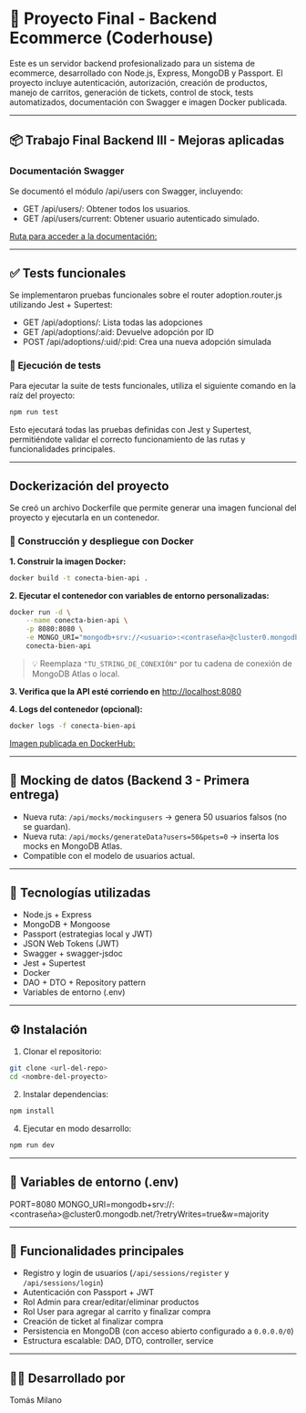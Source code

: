 # 🛒 Proyecto Final - Backend Ecommerce (Coderhouse)

Este es un servidor backend profesionalizado para un sistema de ecommerce, desarrollado con Node.js, Express, MongoDB y Passport. El proyecto incluye autenticación, autorización, creación de productos, manejo de carritos, generación de tickets, control de stock, tests automatizados, documentación con Swagger e imagen Docker publicada.

---

##  📦  Trabajo Final Backend III - Mejoras aplicadas

### Documentación Swagger
Se documentó el módulo /api/users con Swagger, incluyendo:

- GET /api/users/: Obtener todos los usuarios.
- GET /api/users/current: Obtener usuario autenticado simulado.

[Ruta para acceder a la documentación:](http://localhost:8080/api-docs)

---

## ✅ Tests funcionales

Se implementaron pruebas funcionales sobre el router adoption.router.js utilizando Jest + Supertest:

- GET /api/adoptions/: Lista todas las adopciones
- GET /api/adoptions/:aid: Devuelve adopción por ID
- POST /api/adoptions/:uid/:pid: Crea una nueva adopción simulada

### 🚦 Ejecución de tests

Para ejecutar la suite de tests funcionales, utiliza el siguiente comando en la raíz del proyecto:

```bash
npm run test
```

Esto ejecutará todas las pruebas definidas con Jest y Supertest, permitiéndote validar el correcto funcionamiento de las rutas y funcionalidades principales.

---

## Dockerización del proyecto

Se creó un archivo Dockerfile que permite generar una imagen funcional del proyecto y ejecutarla en un contenedor.

### 🐳 Construcción y despliegue con Docker

**1. Construir la imagen Docker:**
```bash
docker build -t conecta-bien-api .
```

**2. Ejecutar el contenedor con variables de entorno personalizadas:**
```bash
docker run -d \
    --name conecta-bien-api \
    -p 8080:8080 \
    -e MONGO_URI="mongodb+srv://<usuario>:<contraseña>@cluster0.mongodb.net/<nombreBaseDeDatos>?retryWrites=true&w=majority" \
    conecta-bien-api
```

> 💡 Reemplaza `"TU_STRING_DE_CONEXIÓN"` por tu cadena de conexión de MongoDB Atlas o local.

**3. Verifica que la API esté corriendo en** [http://localhost:8080](http://localhost:8080)

**4. Logs del contenedor (opcional):**
```bash
docker logs -f conecta-bien-api
```

[Imagen publicada en DockerHub:](https://hub.docker.com/r/tomimoure08/conecta-bien-api)

---

## 🧪 Mocking de datos (Backend 3 - Primera entrega)

- Nueva ruta: `/api/mocks/mockingusers` → genera 50 usuarios falsos (no se guardan).
- Nueva ruta: `/api/mocks/generateData?users=50&pets=0` → inserta los mocks en MongoDB Atlas.
- Compatible con el modelo de usuarios actual.

---

## 🚀 Tecnologías utilizadas

- Node.js + Express
- MongoDB + Mongoose
- Passport (estrategias local y JWT)
- JSON Web Tokens (JWT)
- Swagger + swagger-jsdoc
- Jest + Supertest
- Docker
- DAO + DTO + Repository pattern
- Variables de entorno (.env)

---

## ⚙️ Instalación

1. Clonar el repositorio:
```bash
git clone <url-del-repo>
cd <nombre-del-proyecto>
```

2. Instalar dependencias:
```bash
npm install
```

4. Ejecutar en modo desarrollo:
```bash
npm run dev
```

---

## 📄 Variables de entorno (.env)

PORT=8080
MONGO_URI=mongodb+srv://<usuario>:<contraseña>@cluster0.mongodb.net/<nombreBaseDeDatos>?retryWrites=true&w=majority

---

## 🧪 Funcionalidades principales

- Registro y login de usuarios (`/api/sessions/register` y `/api/sessions/login`)
- Autenticación con Passport + JWT
- Rol Admin para crear/editar/eliminar productos
- Rol User para agregar al carrito y finalizar compra
- Creación de ticket al finalizar compra
- Persistencia en MongoDB (con acceso abierto configurado a `0.0.0.0/0`)
- Estructura escalable: DAO, DTO, controller, service

---

## 🧑‍💻 Desarrollado por

Tomás Milano
